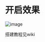 # 开启效果
![image](https://github.com/785360050/MC_Server/assets/64061159/ecebe0e3-a646-4d19-9a34-e3b1c9afbca5)

搭建教程见wiki
